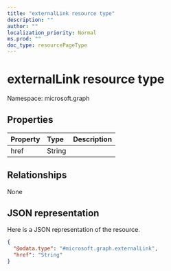 ```yaml
---
title: "externalLink resource type"
description: ""
author: ""
localization_priority: Normal
ms.prod: ""
doc_type: resourcePageType
---
```


# externalLink resource type


Namespace: microsoft.graph



## Properties
|Property|Type|Description|
|:---|:---|:---|
|href|String||

## Relationships
None

## JSON representation
Here is a JSON representation of the resource.
<!-- {
  "blockType": "resource",
  "@odata.type": "microsoft.graph.externalLink"
}
-->
``` json
{
  "@odata.type": "#microsoft.graph.externalLink",
  "href": "String"
}
```

